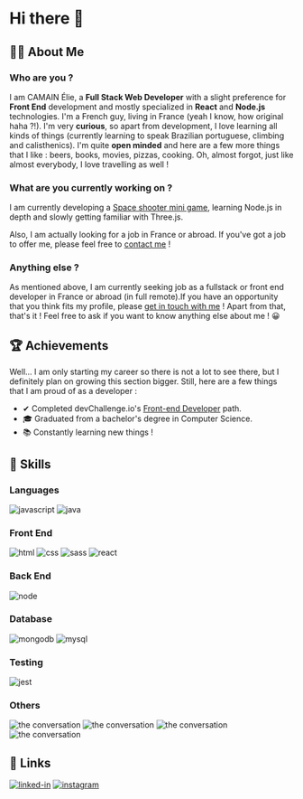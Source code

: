 # Hi there 👋

## 🐱‍👓 About Me
### Who are you ?
I am CAMAIN Élie, a **Full Stack Web Developer** with a slight preference for **Front End** development and mostly specialized in **React** and **Node.js** technologies.
I'm a French guy, living in France (yeah I know, how original haha ?!). I'm very **curious**, so apart from development, I love learning all kinds of things (currently learning to speak Brazilian portuguese, climbing and calisthenics).
I'm quite **open minded** and here are a few more things that I like : beers, books, movies, pizzas, cooking.
Oh, almost forgot, just like almost everybody, I love travelling as well !

### What are you currently working on ?
I am currently developing a [Space shooter mini game](https://github.com/camain-elie/space-shooter), learning Node.js in depth and slowly getting familiar with Three.js. 
<!--My next goal will be to complete [devChallenge.io's Full-stack Developer path](https://devchallenges.io/paths/full-stack-developer). -->
Also, I am actually looking for a job in France or abroad. If you've got a job to offer me, please feel free to [contact me](#links) !

### Anything else ?
As mentioned above, I am currently seeking job as a fullstack or front end developer in France or abroad (in full remote).If you have an opportunity that you think fits my profile, please [get in touch with me](#links) !
Apart from that, that's it ! Feel free to ask if you want to know anything else about me ! 😀

## 🏆 Achievements
Well... I am only starting my career so there is not a lot to see there, but I definitely plan on growing this section bigger. Still, here are a few things that I am proud of as a developer :
- ✔ Completed devChallenge.io's [Front-end Developer](https://devchallenges.io) path.
- 🎓 Graduated from a bachelor's degree in Computer Science.
- 📚 Constantly learning new things !

## 🧠 Skills

### Languages
![javascript](https://img.shields.io/badge/JavaScript-FFAA00?style=for-the-badge&logo=javascript&logoColor=white)
![java](https://img.shields.io/badge/java-D60000?style=for-the-badge&logo=java&logoColor=white)

### Front End
![html](https://img.shields.io/badge/HTML5-E34F26?style=for-the-badge&logo=html5&logoColor=white)
![css](https://img.shields.io/badge/CSS3-1572B6?style=for-the-badge&logo=css3&logoColor=white)
![sass](https://img.shields.io/badge/SASS-CC6699?style=for-the-badge&logo=sass&logoColor=white)
![react](https://img.shields.io/badge/React-20232A?style=for-the-badge&logo=react&logoColor=61DAFB)

### Back End
![node](https://img.shields.io/badge/Node.js-339933?style=for-the-badge&logo=nodedotjs&logoColor=white)

### Database
![mongodb](https://img.shields.io/badge/MongoDB-47A248?style=for-the-badge&logo=mongodb&logoColor=white)
![mysql](https://img.shields.io/badge/MySQL-00000F?style=for-the-badge&logo=mysql&logoColor=white)

### Testing
![jest](https://img.shields.io/badge/Jest-C21325?style=for-the-badge&logo=jest&logoColor=white)

### Others
![the conversation](https://img.shields.io/badge/English_|_C1-E51A2D?style=for-the-badge&logo=the-conversation&logoColor=white)
![the conversation](https://img.shields.io/badge/French_|_Native-002290?style=for-the-badge&logo=the-conversation&logoColor=white)
![the conversation](https://img.shields.io/badge/German_|_B1..._working_on_it-FFAA00?style=for-the-badge&logo=the-conversation&logoColor=white)
![the conversation](https://img.shields.io/badge/Italian_|_Beginner-008D44?style=for-the-badge&logo=the-conversation&logoColor=white)

## 🔗 Links
[![linked-in](https://img.shields.io/badge/Linked_In-0077B5?style=for-the-badge&logo=LinkedIn&logoColor=white)](https://www.linkedin.com/in/%C3%A9lie-camain/)
[![instagram](https://img.shields.io/badge/Instagram-E4405F?style=for-the-badge&logo=instagram&logoColor=white)](https://www.instagram.com/elie_cmn/)

<!--
**camain-elie/camain-elie** is a ✨ _special_ ✨ repository because its `README.md` (this file) appears on your GitHub profile.

Here are some ideas to get you started:

- 🔭 I’m currently working on ...
- 🌱 I’m currently learning ...
- 👯 I’m looking to collaborate on ...
- 🤔 I’m looking for help with ...
- 💬 Ask me about ...
- 📫 How to reach me: ...
- 😄 Pronouns: ...
- ⚡ Fun fact: ...
-->

